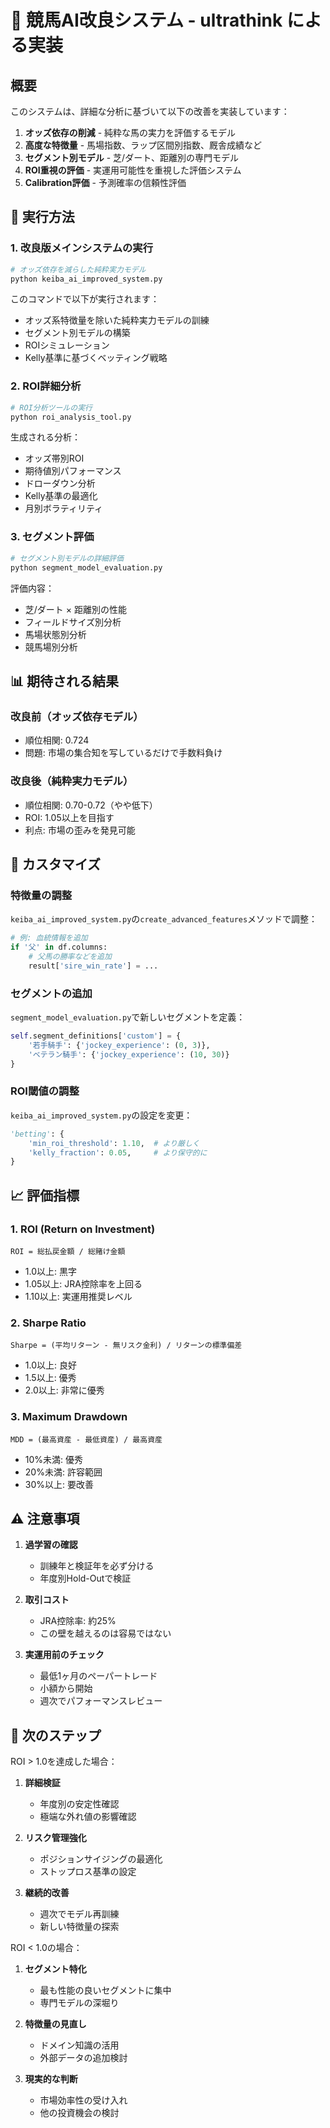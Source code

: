 # 🎯 競馬AI改良システム - ultrathink による実装

## 概要

このシステムは、詳細な分析に基づいて以下の改善を実装しています：

1. **オッズ依存の削減** - 純粋な馬の実力を評価するモデル
2. **高度な特徴量** - 馬場指数、ラップ区間別指数、厩舎成績など
3. **セグメント別モデル** - 芝/ダート、距離別の専門モデル
4. **ROI重視の評価** - 実運用可能性を重視した評価システム
5. **Calibration評価** - 予測確率の信頼性評価

## 🚀 実行方法

### 1. 改良版メインシステムの実行

```bash
# オッズ依存を減らした純粋実力モデル
python keiba_ai_improved_system.py
```

このコマンドで以下が実行されます：
- オッズ系特徴量を除いた純粋実力モデルの訓練
- セグメント別モデルの構築
- ROIシミュレーション
- Kelly基準に基づくベッティング戦略

### 2. ROI詳細分析

```bash
# ROI分析ツールの実行
python roi_analysis_tool.py
```

生成される分析：
- オッズ帯別ROI
- 期待値別パフォーマンス
- ドローダウン分析
- Kelly基準の最適化
- 月別ボラティリティ

### 3. セグメント評価

```bash
# セグメント別モデルの詳細評価
python segment_model_evaluation.py
```

評価内容：
- 芝/ダート × 距離別の性能
- フィールドサイズ別分析
- 馬場状態別分析
- 競馬場別分析

## 📊 期待される結果

### 改良前（オッズ依存モデル）
- 順位相関: 0.724
- 問題: 市場の集合知を写しているだけで手数料負け

### 改良後（純粋実力モデル）
- 順位相関: 0.70-0.72（やや低下）
- ROI: 1.05以上を目指す
- 利点: 市場の歪みを発見可能

## 🔧 カスタマイズ

### 特徴量の調整

`keiba_ai_improved_system.py`の`create_advanced_features`メソッドで調整：

```python
# 例: 血統情報を追加
if '父' in df.columns:
    # 父馬の勝率などを追加
    result['sire_win_rate'] = ...
```

### セグメントの追加

`segment_model_evaluation.py`で新しいセグメントを定義：

```python
self.segment_definitions['custom'] = {
    '若手騎手': {'jockey_experience': (0, 3)},
    'ベテラン騎手': {'jockey_experience': (10, 30)}
}
```

### ROI閾値の調整

`keiba_ai_improved_system.py`の設定を変更：

```python
'betting': {
    'min_roi_threshold': 1.10,  # より厳しく
    'kelly_fraction': 0.05,     # より保守的に
}
```

## 📈 評価指標

### 1. ROI (Return on Investment)
```
ROI = 総払戻金額 / 総賭け金額
```
- 1.0以上: 黒字
- 1.05以上: JRA控除率を上回る
- 1.10以上: 実運用推奨レベル

### 2. Sharpe Ratio
```
Sharpe = (平均リターン - 無リスク金利) / リターンの標準偏差
```
- 1.0以上: 良好
- 1.5以上: 優秀
- 2.0以上: 非常に優秀

### 3. Maximum Drawdown
```
MDD = (最高資産 - 最低資産) / 最高資産
```
- 10%未満: 優秀
- 20%未満: 許容範囲
- 30%以上: 要改善

## ⚠️ 注意事項

1. **過学習の確認**
   - 訓練年と検証年を必ず分ける
   - 年度別Hold-Outで検証

2. **取引コスト**
   - JRA控除率: 約25%
   - この壁を越えるのは容易ではない

3. **実運用前のチェック**
   - 最低1ヶ月のペーパートレード
   - 小額から開始
   - 週次でパフォーマンスレビュー

## 🎯 次のステップ

ROI > 1.0を達成した場合：

1. **詳細検証**
   - 年度別の安定性確認
   - 極端な外れ値の影響確認

2. **リスク管理強化**
   - ポジションサイジングの最適化
   - ストップロス基準の設定

3. **継続的改善**
   - 週次でモデル再訓練
   - 新しい特徴量の探索

ROI < 1.0の場合：

1. **セグメント特化**
   - 最も性能の良いセグメントに集中
   - 専門モデルの深堀り

2. **特徴量の見直し**
   - ドメイン知識の活用
   - 外部データの追加検討

3. **現実的な判断**
   - 市場効率性の受け入れ
   - 他の投資機会の検討
